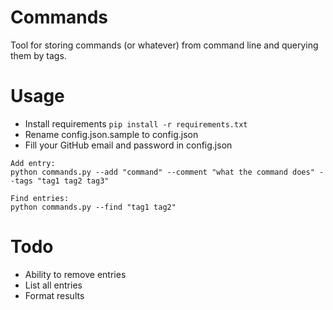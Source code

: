 # Commands
Tool for storing commands (or whatever) from command line and querying them by tags.

# Usage

- Install requirements `pip install -r requirements.txt`
- Rename config.json.sample to config.json
- Fill your GitHub email and password in config.json

```
Add entry:
python commands.py --add "command" --comment "what the command does" --tags "tag1 tag2 tag3"

Find entries:
python commands.py --find "tag1 tag2"
````

# Todo
- Ability to remove entries
- List all entries
- Format results